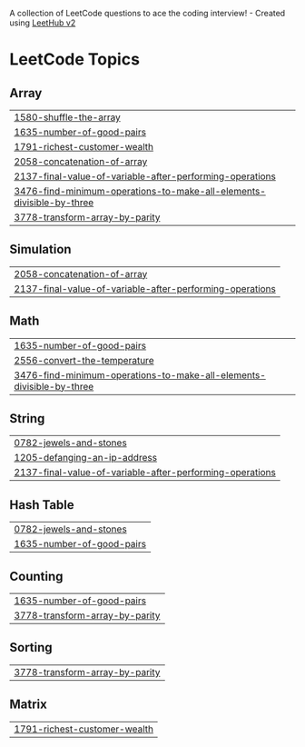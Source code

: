 A collection of LeetCode questions to ace the coding interview! - Created using [LeetHub v2](https://github.com/arunbhardwaj/LeetHub-2.0)
<!---LeetCode Topics Start-->
# LeetCode Topics
## Array
|  |
| ------- |
| [1580-shuffle-the-array](https://github.com/SujiKim-hattoo/leetcode-python3/tree/master/1580-shuffle-the-array) |
| [1635-number-of-good-pairs](https://github.com/SujiKim-hattoo/leetcode-python3/tree/master/1635-number-of-good-pairs) |
| [1791-richest-customer-wealth](https://github.com/SujiKim-hattoo/leetcode-python3/tree/master/1791-richest-customer-wealth) |
| [2058-concatenation-of-array](https://github.com/SujiKim-hattoo/leetcode-python3/tree/master/2058-concatenation-of-array) |
| [2137-final-value-of-variable-after-performing-operations](https://github.com/SujiKim-hattoo/leetcode-python3/tree/master/2137-final-value-of-variable-after-performing-operations) |
| [3476-find-minimum-operations-to-make-all-elements-divisible-by-three](https://github.com/SujiKim-hattoo/leetcode-python3/tree/master/3476-find-minimum-operations-to-make-all-elements-divisible-by-three) |
| [3778-transform-array-by-parity](https://github.com/SujiKim-hattoo/leetcode-python3/tree/master/3778-transform-array-by-parity) |
## Simulation
|  |
| ------- |
| [2058-concatenation-of-array](https://github.com/SujiKim-hattoo/leetcode-python3/tree/master/2058-concatenation-of-array) |
| [2137-final-value-of-variable-after-performing-operations](https://github.com/SujiKim-hattoo/leetcode-python3/tree/master/2137-final-value-of-variable-after-performing-operations) |
## Math
|  |
| ------- |
| [1635-number-of-good-pairs](https://github.com/SujiKim-hattoo/leetcode-python3/tree/master/1635-number-of-good-pairs) |
| [2556-convert-the-temperature](https://github.com/SujiKim-hattoo/leetcode-python3/tree/master/2556-convert-the-temperature) |
| [3476-find-minimum-operations-to-make-all-elements-divisible-by-three](https://github.com/SujiKim-hattoo/leetcode-python3/tree/master/3476-find-minimum-operations-to-make-all-elements-divisible-by-three) |
## String
|  |
| ------- |
| [0782-jewels-and-stones](https://github.com/SujiKim-hattoo/leetcode-python3/tree/master/0782-jewels-and-stones) |
| [1205-defanging-an-ip-address](https://github.com/SujiKim-hattoo/leetcode-python3/tree/master/1205-defanging-an-ip-address) |
| [2137-final-value-of-variable-after-performing-operations](https://github.com/SujiKim-hattoo/leetcode-python3/tree/master/2137-final-value-of-variable-after-performing-operations) |
## Hash Table
|  |
| ------- |
| [0782-jewels-and-stones](https://github.com/SujiKim-hattoo/leetcode-python3/tree/master/0782-jewels-and-stones) |
| [1635-number-of-good-pairs](https://github.com/SujiKim-hattoo/leetcode-python3/tree/master/1635-number-of-good-pairs) |
## Counting
|  |
| ------- |
| [1635-number-of-good-pairs](https://github.com/SujiKim-hattoo/leetcode-python3/tree/master/1635-number-of-good-pairs) |
| [3778-transform-array-by-parity](https://github.com/SujiKim-hattoo/leetcode-python3/tree/master/3778-transform-array-by-parity) |
## Sorting
|  |
| ------- |
| [3778-transform-array-by-parity](https://github.com/SujiKim-hattoo/leetcode-python3/tree/master/3778-transform-array-by-parity) |
## Matrix
|  |
| ------- |
| [1791-richest-customer-wealth](https://github.com/SujiKim-hattoo/leetcode-python3/tree/master/1791-richest-customer-wealth) |
<!---LeetCode Topics End-->